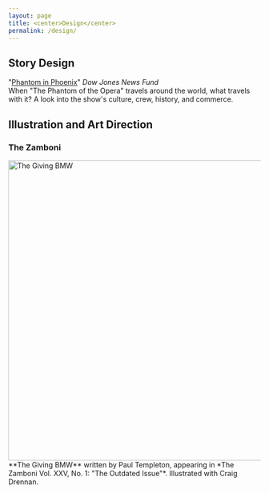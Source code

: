 ```yaml
---
layout: page
title: <center>Design</center>
permalink: /design/
---
```


## Story Design   

"[Phantom in Phoenix](http://djnf.atavist.com/)" *Dow Jones News Fund*  
When "The Phantom of the Opera" travels around the world, what travels with it? A look into the show's culture, crew, history, and commerce.  

## Illustration and Art Direction

### The Zamboni  
<p>
<a href="https://40.media.tumblr.com/455dc1850fa71ad22829d8375d16be7d/tumblr_nftqnse8DV1tgpm0zo2_r2_1280.png">
<img src="https://40.media.tumblr.com/455dc1850fa71ad22829d8375d16be7d/tumblr_nftqnse8DV1tgpm0zo2_r2_1280.png" alt="The Giving BMW" title="The Zamboni Vol. XXV, No. 1" style="float:left;width:600px;margin-right:15px;">
</a></p>  
**The Giving BMW** written by Paul Templeton, appearing in *The Zamboni Vol. XXV, No. 1: "The Outdated Issue"*. Illustrated with Craig Drennan.
